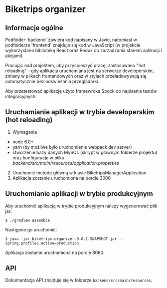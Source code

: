# Biketrips organizer

## Informacje ogólne

Podfolder 'backend' zawiera kod napisany w Javie, natomiast w podfolderze 'frontend'
znajduje się kod w JavaScript (w projekcie wykorzystano bibliotekę React oraz Redux do zarządzania
stanem aplikacji i akcjami).

Pracując nad projektem, aby przyspieszyć pracę, zastosowano "hot reloading" - gdy aplikacja uruchamiana jest na serwerze developerskim, zmiany w plikach frontendowych
oraz w stylach przeładowywują się automatycznie bez odświeżania przeglądarki.

Aby przetestować aplikację użyto framewroka Spock do napisania testów integracyjnych.


## Uruchamianie aplikacji w trybie developerskim (hot reloading)

1. Wymagania
* node 6.0+
* yarn (by możliwe było uruchomienie webpack dev server)
* stworzenie bazy danych MySQL (skrypt w głównym folderze projektu) oraz konfiguracja w pliku *backend/src/main/resources/application.properties*
2. Uruchomić metodę główną w klasie BiketripsManagerApplication
3. Aplikacja zostanie uruchomiona na porcie 3000

## Uruchomianie aplikacji w trybie produkcyjnym

Aby uruchomić aplikację w trybie produkcyjnym należy wygenerować plik jar:

``
$ ./gradlew assemble
``

Następnie go uruchomić:

``
$ java -jar biketrips-organizer-0.0.1-SNAPSHOT.jar --spring.profiles.active=production
``

Aplikacja zostanie uruchomiona na porcie 8080.

## API

Dokumentacja API znajduje się w folderze ``backend/src/main/resources``. 
